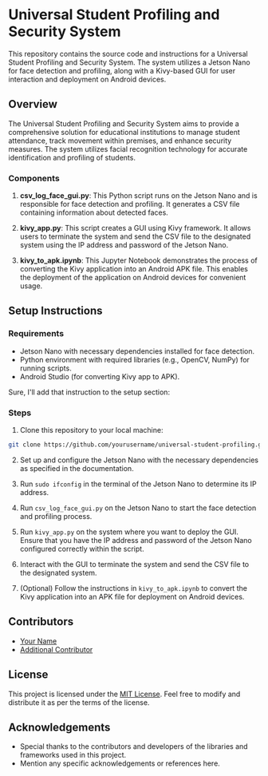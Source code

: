 # Universal Student Profiling and Security System

This repository contains the source code and instructions for a Universal Student Profiling and Security System. The system utilizes a Jetson Nano for face detection and profiling, along with a Kivy-based GUI for user interaction and deployment on Android devices.

## Overview

The Universal Student Profiling and Security System aims to provide a comprehensive solution for educational institutions to manage student attendance, track movement within premises, and enhance security measures. The system utilizes facial recognition technology for accurate identification and profiling of students.

### Components

1. **csv_log_face_gui.py**: This Python script runs on the Jetson Nano and is responsible for face detection and profiling. It generates a CSV file containing information about detected faces.

2. **kivy_app.py**: This script creates a GUI using Kivy framework. It allows users to terminate the system and send the CSV file to the designated system using the IP address and password of the Jetson Nano.

3. **kivy_to_apk.ipynb**: This Jupyter Notebook demonstrates the process of converting the Kivy application into an Android APK file. This enables the deployment of the application on Android devices for convenient usage.

## Setup Instructions

### Requirements

- Jetson Nano with necessary dependencies installed for face detection.
- Python environment with required libraries (e.g., OpenCV, NumPy) for running scripts.
- Android Studio (for converting Kivy app to APK).

Sure, I'll add that instruction to the setup section:

### Steps

1. Clone this repository to your local machine:

```bash
git clone https://github.com/yourusername/universal-student-profiling.git
```

2. Set up and configure the Jetson Nano with the necessary dependencies as specified in the documentation.

3. Run `sudo ifconfig` in the terminal of the Jetson Nano to determine its IP address.

4. Run `csv_log_face_gui.py` on the Jetson Nano to start the face detection and profiling process.

5. Run `kivy_app.py` on the system where you want to deploy the GUI. Ensure that you have the IP address and password of the Jetson Nano configured correctly within the script.

6. Interact with the GUI to terminate the system and send the CSV file to the designated system.

7. (Optional) Follow the instructions in `kivy_to_apk.ipynb` to convert the Kivy application into an APK file for deployment on Android devices.

## Contributors

- [Your Name](https://github.com/yourusername)
- [Additional Contributor](https://github.com/additionalcontributor)

## License

This project is licensed under the [MIT License](LICENSE). Feel free to modify and distribute it as per the terms of the license.

## Acknowledgements

- Special thanks to the contributors and developers of the libraries and frameworks used in this project.
- Mention any specific acknowledgements or references here.
